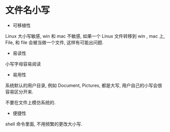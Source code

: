 # 文件名小写

* 可移植性

Linux 大小写敏感, win 和 mac 不敏感, 如果一个 Linux 文件转移到 win , mac 上, File, 和 file 会被当做一个文件, 这样有可能出问题.

* 易读性

小写字母容易阅读

* 易用性

系统默认的用户目录, 例如 Document, Pictures, 都是大写, 用户自己的小写会很容易区分开来.

不要在文件上模仿系统的.

* 便捷性

shell 命令里面, 不用频繁的更改大小写. 
